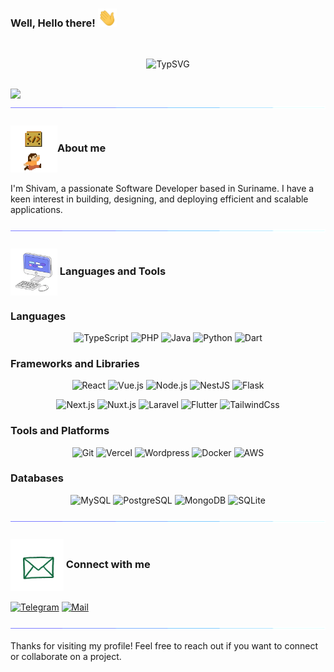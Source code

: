 ### Well, Hello there! <img src="https://raw.githubusercontent.com/Sh1vZ/Sh1vZ/10256fea83c44a529045bec62344fa6ea2fb482a/assets/wave.gif" width="30">

<br/>
<p align="center">
<img src="https://readme-typing-svg.herokuapp.com?font=Quantico&size=24&duration=1700&pause=1100&color=F78613&center=true&random=false&width=435&lines=I'm+Shivam+A.K.A+ShivZ;Software+Developer" alt="TypSVG" />
<p>
<br/>

<img src="https://komarev.com/ghpvc/?username=Sh1vZ&label=Profile%20views&color=f78613&style=for-the-badge" >

<img src="https://raw.githubusercontent.com/Sh1vZ/Sh1vZ/main/assets/divider.gif">

### <img src="https://raw.githubusercontent.com/Sh1vZ/Sh1vZ/main/assets/about-me.webp" width="75" align="center">About me

I'm Shivam, a passionate Software Developer based in Suriname. I have a keen interest in building, designing, and
deploying efficient and scalable applications.

<img src="https://raw.githubusercontent.com/Sh1vZ/Sh1vZ/main/assets/divider.gif">

### <img src="https://raw.githubusercontent.com/Sh1vZ/Sh1vZ/main/assets/language-tools.webp" width="75" align="center"> Languages and Tools

### Languages

<p align="center">
  <img src="https://img.shields.io/badge/TypeScript-007ACC?style=for-the-badge&logo=typescript&logoColor=white" alt="TypeScript" />
  <img src="https://img.shields.io/badge/PHP-777BB4?style=for-the-badge&logo=php&logoColor=white" alt="PHP" />
  <img src="https://img.shields.io/badge/Java-ED8B00?style=for-the-badge&logo=java&logoColor=white" alt="Java" />
  <img src="https://img.shields.io/badge/Python-3670A0?style=for-the-badge&logo=python&logoColor=ffdd54" alt="Python" />
  <img src="https://img.shields.io/badge/Dart-0175C2?style=for-the-badge&logo=dart&logoColor=white" alt="Dart" />
</p>

### Frameworks and Libraries

<p align="center">
  <img src="https://img.shields.io/badge/React-20232A?style=for-the-badge&logo=react&logoColor=61DAFB" alt="React" />
  <img src="https://img.shields.io/badge/Vue.js-4FC08D?style=for-the-badge&logo=vuedotjs&logoColor=white" alt="Vue.js" /> 
  <img src="https://img.shields.io/badge/Node.js-43853D?style=for-the-badge&logo=nodedotjs&logoColor=white" alt="Node.js" />
  <img src="https://img.shields.io/badge/NestJS-E0234E?style=for-the-badge&logo=nestjs&logoColor=white" alt="NestJS" />
  <img src="https://img.shields.io/badge/Electron-47848F?style=for-the-badge&logo=electron&logoColor=white" alt="Flask" />
</p>
<p align="center">
  <img src="https://img.shields.io/badge/Next.js-000000?style=for-the-badge&logo=nextdotjs&logoColor=white" alt="Next.js" />
  <img src="https://img.shields.io/badge/Nuxt.js-00C58E?style=for-the-badge&logo=nuxtdotjs&logoColor=white" alt="Nuxt.js" /> 
  <img src="https://img.shields.io/badge/Laravel-FF2D20?style=for-the-badge&logo=laravel&logoColor=white" alt="Laravel" />
  <img src="https://img.shields.io/badge/Flutter-02569B?style=for-the-badge&logo=flutter&logoColor=white" alt="Flutter" />
  <img src="https://img.shields.io/badge/Tailwind-06B6D4?style=for-the-badge&logo=tailwindcss&logoColor=white" alt="TailwindCss" />
</p>

### Tools and Platforms

<p align="center">
  <img src="https://img.shields.io/badge/Git-F05032?style=for-the-badge&logo=git&logoColor=white" alt="Git" />
  <img src="https://img.shields.io/badge/Vercel-000000?style=for-the-badge&logo=vercel&logoColor=white" alt="Vercel" />
  <img src="https://img.shields.io/badge/Wordpress-21759B?style=for-the-badge&logo=wordpress&logoColor=white" alt="Wordpress" />
  <img src="https://img.shields.io/badge/Docker-2496ED?style=for-the-badge&logo=docker&logoColor=white" alt="Docker" />
  <img src="https://img.shields.io/badge/AWS-FF9900?style=for-the-badge&logo=amazonwebservices&logoColor=white" alt="AWS" />
</p>

### Databases

<p align="center">
  <img src="https://img.shields.io/badge/MySQL-4479A1?style=for-the-badge&logo=mysql&logoColor=white" alt="MySQL" />
  <img src="https://img.shields.io/badge/PostgreSQL-316192?style=for-the-badge&logo=postgresql&logoColor=white" alt="PostgreSQL" />
  <img src="https://img.shields.io/badge/MongoDB-4EA94B?style=for-the-badge&logo=mongodb&logoColor=white" alt="MongoDB" />
  <img src="https://img.shields.io/badge/SQLite-07405E?style=for-the-badge&logo=sqlite&logoColor=white" alt="SQLite" />
</p>


<img src="https://raw.githubusercontent.com/Sh1vZ/Sh1vZ/main/assets/divider.gif">

### <img src="https://raw.githubusercontent.com/Sh1vZ/Sh1vZ/main/assets/connect-with-me.webp" width="85" align="center"> Connect with me

<a href="https://t.me/ShivZx_x"><img src="https://img.shields.io/badge/Telegram-0088cc?style=for-the-badge&logo=telegram" alt="Telegram" /></a>
<a href="mailto:shivam.bhagwandas@proton.me"><img src="https://img.shields.io/badge/Mail-D14836?style=for-the-badge&logo=gmail&logoColor=white" alt="Mail" /></a>

<img src="https://raw.githubusercontent.com/Sh1vZ/Sh1vZ/main/assets/divider.gif">

Thanks for visiting my profile! Feel free to reach out if you want to connect or collaborate on a project.

